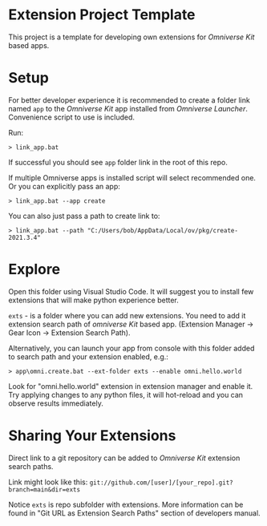 # Extension Project Template

This project is a template for developing own extensions for *Omniverse Kit* based apps.

# Setup

For better developer experience it is recommended to create a folder link named `app` to the *Omniverse Kit* app installed from *Omniverse Launcher*. Convenience script to use is included.

Run:

```
> link_app.bat
```

If successful you should see `app` folder link in the root of this repo.

If multiple Omniverse apps is installed script will select recommended one. Or you can explicitly pass an app:

```
> link_app.bat --app create
```

You can also just pass a path to create link to:

```
> link_app.bat --path "C:/Users/bob/AppData/Local/ov/pkg/create-2021.3.4"
```

# Explore

Open this folder using Visual Studio Code. It will suggest you to install few extensions that will make python experience better.

`exts` - is a folder where you can add new extensions. You need to add it extension search path of *omniverse Kit* based app. (Extension Manager -> Gear Icon -> Extension Search Path).

Alternatively, you can launch your app from console with this folder added to search path and your extension enabled, e.g.:

```
> app\omni.create.bat --ext-folder exts --enable omni.hello.world
```

Look for "omni.hello.world" extension in extension manager and enable it. Try applying changes to any python files, it will hot-reload and you can observe results immediately.


# Sharing Your Extensions

Direct link to a git repository can be added to *Omniverse Kit* extension search paths. 

Link might look like this: `git://github.com/[user]/[your_repo].git?branch=main&dir=exts`

Notice `exts` is repo subfolder with extensions. More information can be found in "Git URL as Extension Search Paths" section of developers manual.
